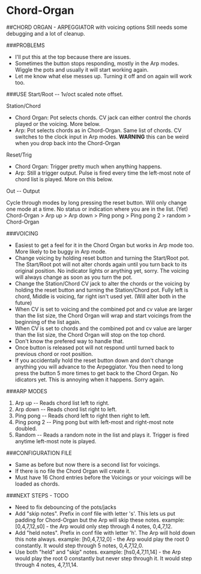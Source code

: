 # Chord-Organ

##CHORD ORGAN - ARPEGGIATOR with voicing options
Still needs some debugging and a lot of cleanup.

###PROBLEMS
- I'll put this at the top because there are issues.
- Sometimes the button stops responding, mostly in the Arp modes. Wiggle the pots and usually it will start working again.
- Let me know what else messes up. Turning it off and on again will work too.

###USE
Start/Root -- 1v/oct scaled note offset. 

Station/Chord 
- Chord Organ: Pot selects chords.
                   CV jack can either control the chords played or the voicing. More below.
- Arp: Pot selects chords as in Chord-Organ. Same list of chords.
                  CV switches to the clock input in Arp modes.
                  **WARNING** this can be weird when you drop back into the Chord-Organ
                  
Reset/Trig
- Chord Organ: Trigger pretty much when anything happens.
- Arp: Still a trigger output. Pulse is fired every time the left-most note of
                      chord list is played. More on this below.
                      
Out -- Output
  
Cycle through modes by long pressing the reset button. Will only change one mode at a time.
      No status or indication where you are in the list. (Yet)
      Chord-Organ > Arp up > Arp down > Ping pong > Ping pong 2 > random > Chord-Organ


###VOICING
- Easiest to get a feel for it in the Chord Organ but works in Arp mode too. More likely to be buggy in Arp mode.
- Change voicing by holding reset button and turning the Start/Root pot. The Start/Root pot will not alter chords again until you turn back to its original position. No indicator lights or anything yet, sorry. The voicing will always change as soon as you turn the pot.
- Change the Station/Chord CV jack to alter the chords or the voicing by holding the reset button and turning the Station/Chord pot. Fully left is chord, Middle is voicing, far right isn't used yet. (Will alter both in the future)
- When CV is set to voicing and the combined pot and cv value are larger than the list size, the Chord Organ will wrap and start voicings from the beginning of the list again.
- When CV is set to chords and the combined pot and cv value are larger than the list size, the Chord Organ will stop on the top chord.
- Don't know the prefered way to handle that.
- Once button is released pot will not respond until turned back to previous chord or root position.
- If you accidentally hold the reset button down and don't change anything you will advance to the Arpeggiator. You then need to long press the button 5 more times to get back to the Chord Organ. No idicators yet. This is annoying when it happens. Sorry again.

###ARP MODES
  1. Arp up  -- Reads chord list left to right.
  2. Arp down -- Reads chord list right to left.
  3. Ping pong -- Reads chord left to right then right to left.
  4. Ping pong 2 -- Ping pong but with left-most and right-most note doubled.
  5. Random  -- Reads a random note in the list and plays it.
                   Trigger is fired anytime left-most note is played.

###CONFIGURATION FILE
- Same as before but now there is a second list for voicings.
- If there is no file the Chord Organ will create it.
- Must have 16 Chord entries before the Voicings or your voicings will be loaded as chords.

###NEXT STEPS - TODO
- Need to fix debouncing of the pots/jacks
- Add "skip notes". Prefix in conf file with letter 's'. This lets us put padding for Chord-Organ but the Arp will skip these notes.
example: [0,4,7,12,s0] - the Arp would only step through 4 notes, 0,4,7,12.
- Add "held notes". Prefix in conf file with letter 'h'. The Arp will hold down this note always.
example: [h0,4,7,12,0] - the Arp would play the root 0 constantly. It would step through 5 notes, 0,4,7,12,0.
- Use both "held" and "skip" notes.
example: [hs0,4,7,11,14] - the Arp would play the root 0 constantly but never step through it. It would step through 4 notes, 4,7,11,14.
